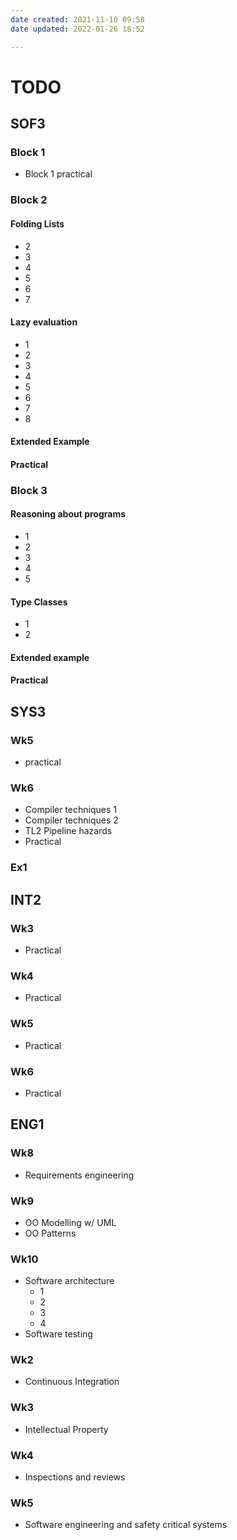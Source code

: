 ```yaml
---
date created: 2021-11-10 09:58
date updated: 2022-01-26 18:52

---
```


# TODO

## SOF3

### Block 1
- Block 1 practical

### Block 2
#### Folding Lists
- 2
- 3
- 4
- 5
- 6
- 7

#### Lazy evaluation
- 1
- 2
- 3
- 4
- 5
- 6
- 7
- 8

#### Extended Example

#### Practical

### Block 3

#### Reasoning about programs
- 1
- 2
- 3
- 4
- 5

#### Type Classes
- 1
- 2

#### Extended example

#### Practical

## SYS3
### Wk5
- practical

### Wk6
- Compiler techniques 1
- Compiler techniques 2
- TL2 Pipeline hazards
- Practical

### Ex1

## INT2
### Wk3
- Practical

### Wk4
- Practical

### Wk5
- Practical

### Wk6
- Practical

## ENG1
### Wk8
- Requirements engineering

### Wk9
- OO Modelling w/ UML
- OO Patterns

### Wk10
- Software architecture
	- 1
	- 2
	- 3
	- 4
- Software testing

### Wk2
- Continuous Integration

### Wk3
- Intellectual Property

### Wk4
- Inspections and reviews

### Wk5
- Software engineering and safety critical systems